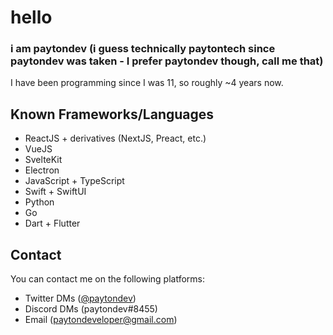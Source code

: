 # hello
### i am paytondev (i guess technically paytontech since paytondev was taken - I prefer paytondev though, call me that)
I have been programming since I was 11, so roughly ~4 years now.
## Known Frameworks/Languages
- ReactJS + derivatives (NextJS, Preact, etc.)
- VueJS
- SvelteKit
- Electron
- JavaScript + TypeScript
- Swift + SwiftUI
- Python
- Go
- Dart + Flutter
## Contact
You can contact me on the following platforms:
- Twitter DMs ([@paytondev](https://twitter.com/paytondev))
- Discord DMs (paytondev#8455)
- Email ([paytondeveloper@gmail.com](mailto:paytondeveloper@gmail.com))
